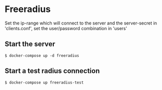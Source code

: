 # Freeradius
Set the ip-range which will connect to the server and the server-secret in 'clients.conf', set the user/password combination in 'users'

## Start the server
```
$ docker-compose up -d freeradius
```

## Start a test radius connection
```
$ docker-compose up freeradius-test
```
